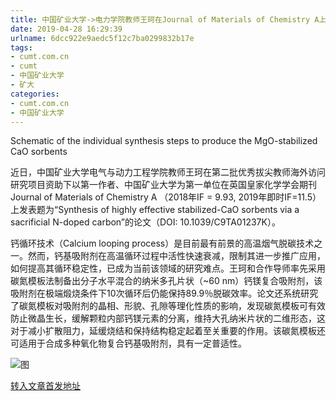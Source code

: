 ```yaml
---
title: 中国矿业大学->电力学院教师王珂在Journal of Materials of Chemistry A上发表关于钙循环技术方面研究新成果 | cumt.com.cn
date: 2019-04-28 16:29:39
urlname: 6dcc922e9aedc5f12c7ba0299832b17e
tags: 
- cumt.com.cn
- cumt
- 中国矿业大学
- 矿大
categories:
- cumt.com.cn
- 中国矿业大学
---
```


Schematic of the individual synthesis steps to produce the MgO-stabilized CaO sorbents

近日，中国矿业大学电气与动力工程学院教师王珂在第二批优秀拔尖教师海外访问研究项目资助下以第一作者、中国矿业大学为第一单位在英国皇家化学学会期刊Journal of Materials of Chemistry A （2018年IF = 9.93, 2019年即时IF=11.5） 上发表题为“Synthesis of highly effective stabilized-CaO sorbents via a sacrificial N-doped carbon”的论文（DOI: 10.1039/C9TA01237K）。

钙循环技术（Calcium looping process）是目前最有前景的高温烟气脱碳技术之一。然而，钙基吸附剂在高温循环过程中活性快速衰减，限制其进一步推广应用，如何提高其循环稳定性，已成为当前该领域的研究难点。王珂和合作导师率先采用碳氮模板法制备出分子水平混合的纳米多孔片状（~60 nm）钙镁复合吸附剂，该吸附剂在极端煅烧条件下10次循环后仍能保持89.9％脱碳效率。论文还系统研究了碳氮模板对吸附剂的晶相、形貌、孔隙等理化性质的影响，发现碳氮模板可有效防止微晶生长，缓解颗粒内部钙镁元素的分离，维持大孔纳米片状的二维形态，这对于减小扩散阻力，延缓烧结和保持结构稳定起着至关重要的作用。该碳氮模板还可适用于合成多种氧化物复合钙基吸附剂，具有一定普适性。

![图](http://xwzx.cumt.edu.cn/_upload/article/images/3e/90/bce38ee14df0958ff00e5a13fadf/5a920bb4-ed71-4b60-8382-fd95394c8d63.png)

[转入文章首发地址](http://xwzx.cumt.edu.cn/f1/ca/c513a520650/page.htm)